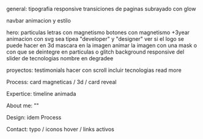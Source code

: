 
general:
  tipografia
  responsive
  transiciones de paginas
  subrayado con glow

navbar 
  animacion y estilo

hero: 
  particulas
  letras con magnetismo
  botones con magnetismo
  +3year animacion con svg
  sea tipea "developer" y "designer"
  ver si el logo se puede hacer en 3d
  mascara en la imagen
  animar la imagen con una mask o con que se deintegre en particulas o glitch
  background
  responsive del slider de tecnologias
  nombre en degradee

proyectos:
  testimonials
  hacer con scroll
  incluir tecnologias
  read more

Process: card magneticas / 3d / card reveal

Expertice: timeline animada

About me: ""

Design: idem Process

Contact: typo / iconos hover / links activos

